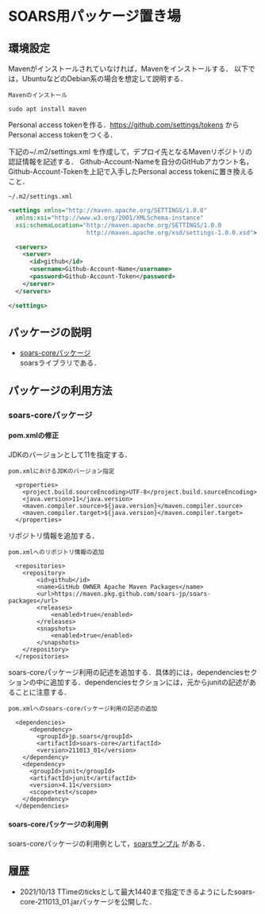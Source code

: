 # SOARS用パッケージ置き場

## 環境設定

Mavenがインストールされていなければ，Mavenをインストールする．
以下では，UbuntuなどのDebian系の場合を想定して説明する．

`Mavenのインストール`

```
sudo apt install maven
```

Personal access tokenを作る．https://github.com/settings/tokens からPersonal access tokenをつくる．

下記の~/.m2/settings.xml を作成して，デプロイ先となるMavenリポジトリの認証情報を記述する．
Github-Account-Nameを自分のGitHubアカウント名，Github-Account-Tokenを上記で入手したPersonal access tokenに置き換えること．

`~/.m2/settings.xml`

```xml
<settings xmlns="http://maven.apache.org/SETTINGS/1.0.0"
  xmlns:xsi="http://www.w3.org/2001/XMLSchema-instance"
  xsi:schemaLocation="http://maven.apache.org/SETTINGS/1.0.0
                      http://maven.apache.org/xsd/settings-1.0.0.xsd">

  <servers>
    <server>
      <id>github</id>
      <username>Github-Account-Name</username>
      <password>Github-Account-Token</password>
    </server>
  </servers>

</settings>

```

## パッケージの説明

- [soars-coreパッケージ](https://github.com/soars-jp/soars-packages/packages/984890)  
soarsライブラリである．

## パッケージの利用方法

### soars-coreパッケージ

#### pom.xmlの修正

JDKのバージョンとして11を指定する．

`pom.xmlにおけるJDKのバージョン指定`

```
  <properties>
    <project.build.sourceEncoding>UTF-8</project.build.sourceEncoding>
    <java.version>11</java.version>
    <maven.compiler.source>${java.version}</maven.compiler.source>
    <maven.compiler.target>${java.version}</maven.compiler.target>
  </properties>
```

リポジトリ情報を追加する．

`pom.xmlへのリポジトリ情報の追加`

```
  <repositories>
    <repository>
        <id>github</id>
        <name>GitHub OWNER Apache Maven Packages</name>
        <url>https://maven.pkg.github.com/soars-jp/soars-packages</url>
        <releases>
            <enabled>true</enabled>
        </releases>
        <snapshots>
            <enabled>true</enabled>
        </snapshots>
    </repository>
  </repositories>
```

soars-coreパッケージ利用の記述を追加する．具体的には，dependenciesセクションの中に追加する．dependenciesセクションには，元からjunitの記述があることに注意する．

`pom.xmlへのsoars-coreパッケージ利用の記述の追加`

```
  <dependencies>
      <dependency>
        <groupId>jp.soars</groupId>
        <artifactId>soars-core</artifactId>
        <version>211013_01</version>
    </dependency>
    <dependency>
      <groupId>junit</groupId>
      <artifactId>junit</artifactId>
      <version>4.11</version>
      <scope>test</scope>
    </dependency>
  </dependencies>
```

#### soars-coreパッケージの利用例
soars-coreパッケージの利用例として，[soarsサンプル](https://github.com/soars-jp/covid19) がある．

## 履歴
- 2021/10/13 TTimeのticksとして最大1440まで指定できるようにしたsoars-core-211013_01.jarパッケージを公開した．
